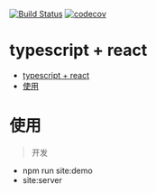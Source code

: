 [![Build Status](https://travis-ci.org/scliuyang/jtalk_components.svg?branch=master)](https://travis-ci.org/scliuyang/jtalk_components)
[![codecov](https://codecov.io/gh/scliuyang/jtalk_components/branch/master/graph/badge.svg)](https://codecov.io/gh/scliuyang/jtalk_components)

# typescript + react
- [typescript + react](#typescript-react)
- [使用](#%E4%BD%BF%E7%94%A8)

# 使用

> 开发
- npm run site:demo
- site:server